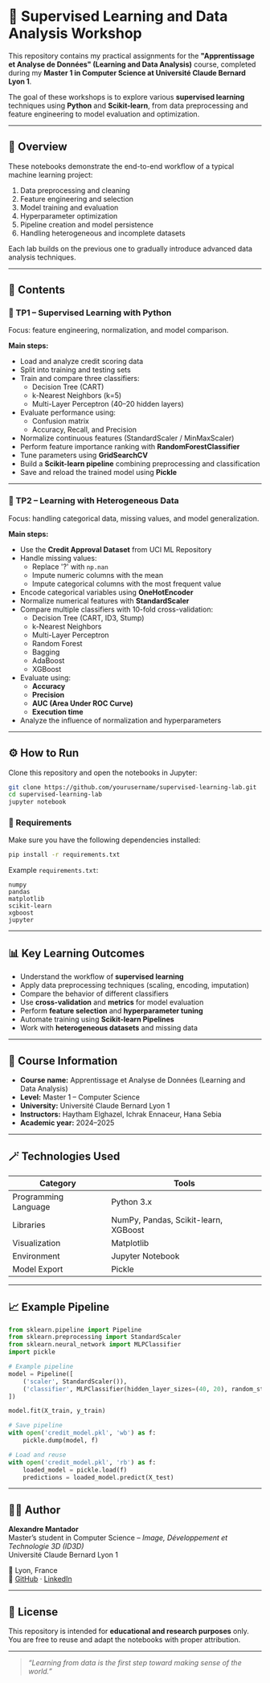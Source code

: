 # 🧠 Supervised Learning and Data Analysis Workshop

This repository contains my practical assignments for the **"Apprentissage et Analyse de Données" (Learning and Data Analysis)** course, completed during my **Master 1 in Computer Science at Université Claude Bernard Lyon 1**.

The goal of these workshops is to explore various **supervised learning** techniques using **Python** and **Scikit-learn**, from data preprocessing and feature engineering to model evaluation and optimization.

---

## 📘 Overview

These notebooks demonstrate the end-to-end workflow of a typical machine learning project:

1. Data preprocessing and cleaning  
2. Feature engineering and selection  
3. Model training and evaluation  
4. Hyperparameter optimization  
5. Pipeline creation and model persistence  
6. Handling heterogeneous and incomplete datasets  

Each lab builds on the previous one to gradually introduce advanced data analysis techniques.

---

## 🧩 Contents

### 🧮 TP1 – Supervised Learning with Python
Focus: feature engineering, normalization, and model comparison.

**Main steps:**
- Load and analyze credit scoring data  
- Split into training and testing sets  
- Train and compare three classifiers:
  - Decision Tree (CART)
  - k-Nearest Neighbors (k=5)
  - Multi-Layer Perceptron (40–20 hidden layers)
- Evaluate performance using:
  - Confusion matrix  
  - Accuracy, Recall, and Precision  
- Normalize continuous features (StandardScaler / MinMaxScaler)
- Perform feature importance ranking with **RandomForestClassifier**
- Tune parameters using **GridSearchCV**
- Build a **Scikit-learn pipeline** combining preprocessing and classification
- Save and reload the trained model using **Pickle**

---

### 🧭 TP2 – Learning with Heterogeneous Data
Focus: handling categorical data, missing values, and model generalization.

**Main steps:**
- Use the **Credit Approval Dataset** from UCI ML Repository  
- Handle missing values:
  - Replace '?' with `np.nan`
  - Impute numeric columns with the mean  
  - Impute categorical columns with the most frequent value  
- Encode categorical variables using **OneHotEncoder**
- Normalize numerical features with **StandardScaler**
- Compare multiple classifiers with 10-fold cross-validation:
  - Decision Tree (CART, ID3, Stump)
  - k-Nearest Neighbors  
  - Multi-Layer Perceptron  
  - Random Forest  
  - Bagging  
  - AdaBoost  
  - XGBoost  
- Evaluate using:
  - **Accuracy**
  - **Precision**
  - **AUC (Area Under ROC Curve)**
  - **Execution time**
- Analyze the influence of normalization and hyperparameters

---

## ⚙️ How to Run

Clone this repository and open the notebooks in Jupyter:

```bash
git clone https://github.com/yourusername/supervised-learning-lab.git
cd supervised-learning-lab
jupyter notebook
```

### 🧰 Requirements
Make sure you have the following dependencies installed:

```bash
pip install -r requirements.txt
```

Example `requirements.txt`:

```
numpy
pandas
matplotlib
scikit-learn
xgboost
jupyter
```

---

## 📊 Key Learning Outcomes

- Understand the workflow of **supervised learning**  
- Apply data preprocessing techniques (scaling, encoding, imputation)  
- Compare the behavior of different classifiers  
- Use **cross-validation** and **metrics** for model evaluation  
- Perform **feature selection** and **hyperparameter tuning**  
- Automate training using **Scikit-learn Pipelines**  
- Work with **heterogeneous datasets** and missing data  

---

## 🧠 Course Information

- **Course name:** Apprentissage et Analyse de Données (Learning and Data Analysis)  
- **Level:** Master 1 – Computer Science  
- **University:** Université Claude Bernard Lyon 1  
- **Instructors:** Haytham Elghazel, Ichrak Ennaceur, Hana Sebia  
- **Academic year:** 2024–2025  

---

## 🪄 Technologies Used

| Category | Tools |
|-----------|--------|
| Programming Language | Python 3.x |
| Libraries | NumPy, Pandas, Scikit-learn, XGBoost |
| Visualization | Matplotlib |
| Environment | Jupyter Notebook |
| Model Export | Pickle |

---

## 📈 Example Pipeline

```python
from sklearn.pipeline import Pipeline
from sklearn.preprocessing import StandardScaler
from sklearn.neural_network import MLPClassifier
import pickle

# Example pipeline
model = Pipeline([
    ('scaler', StandardScaler()),
    ('classifier', MLPClassifier(hidden_layer_sizes=(40, 20), random_state=1))
])

model.fit(X_train, y_train)

# Save pipeline
with open('credit_model.pkl', 'wb') as f:
    pickle.dump(model, f)

# Load and reuse
with open('credit_model.pkl', 'rb') as f:
    loaded_model = pickle.load(f)
    predictions = loaded_model.predict(X_test)
```

---

## 👨‍💻 Author

**Alexandre Mantador**  
Master’s student in Computer Science – *Image, Développement et Technologie 3D (ID3D)*  
Université Claude Bernard Lyon 1  

📍 Lyon, France  
🔗 [GitHub](https://github.com/yourusername) · [LinkedIn](https://linkedin.com/in/yourprofile)

---

## 📜 License

This repository is intended for **educational and research purposes** only.  
You are free to reuse and adapt the notebooks with proper attribution.

---

> *“Learning from data is the first step toward making sense of the world.”*

